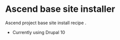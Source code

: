 # Ascend base site installer

Ascend project base site install recipe .

- Currently using Drupal 10
